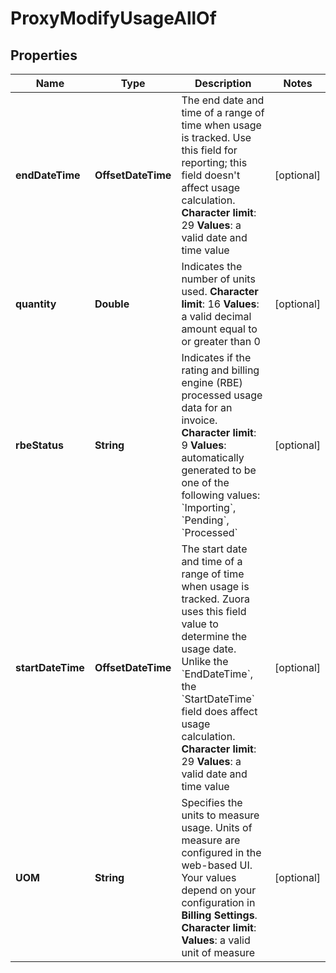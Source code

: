 

# ProxyModifyUsageAllOf


## Properties

| Name | Type | Description | Notes |
|------------ | ------------- | ------------- | -------------|
|**endDateTime** | **OffsetDateTime** |  The end date and time of a range of time when usage is tracked. Use this field for reporting; this field doesn&#39;t affect usage calculation. **Character limit**: 29 **Values**: a valid date and time value  |  [optional] |
|**quantity** | **Double** |  Indicates the number of units used. **Character limit**: 16 **Values**: a valid decimal amount equal to or greater than 0  |  [optional] |
|**rbeStatus** | **String** |  Indicates if the rating and billing engine (RBE) processed usage data for an invoice. **Character limit**: 9 **Values**: automatically generated to be one of the following values: &#x60;Importing&#x60;, &#x60;Pending&#x60;, &#x60;Processed&#x60;  |  [optional] |
|**startDateTime** | **OffsetDateTime** |  The start date and time of a range of time when usage is tracked. Zuora uses this field value to determine the usage date. Unlike the &#x60;EndDateTime&#x60;, the &#x60;StartDateTime&#x60; field does affect usage calculation. **Character limit**: 29 **Values**: a valid date and time value  |  [optional] |
|**UOM** | **String** |  Specifies the units to measure usage. Units of measure are configured in the web-based UI. Your values depend on your configuration in **Billing Settings**. **Character limit**: **Values**: a valid unit of measure  |  [optional] |



